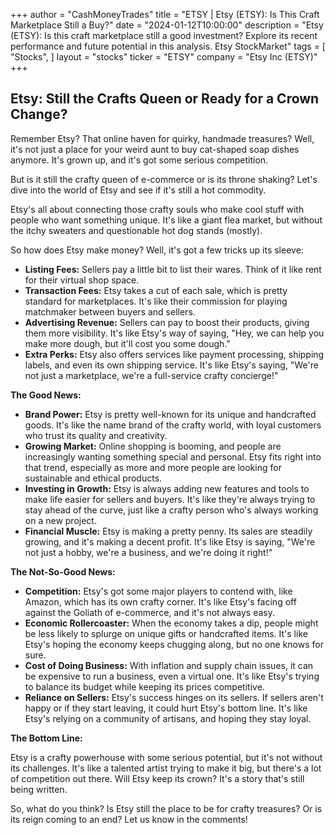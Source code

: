 +++
author = "CashMoneyTrades"
title = "ETSY |  Etsy (ETSY):  Is This Craft Marketplace Still a Buy?"
date = "2024-01-12T10:00:00"
description = "Etsy (ETSY): Is this craft marketplace still a good investment? Explore its recent performance and future potential in this analysis. Etsy StockMarket"
tags = [
"Stocks",
]
layout = "stocks"
ticker = "ETSY"
company = "Etsy Inc (ETSY)"
+++
        


## Etsy: Still the Crafts Queen or Ready for a Crown Change?

Remember Etsy? That online haven for quirky, handmade treasures? Well, it's not just a place for your weird aunt to buy cat-shaped soap dishes anymore. It's grown up, and it's got some serious competition. 

But is it still the crafty queen of e-commerce or is its throne shaking? Let's dive into the world of Etsy and see if it's still a hot commodity.

Etsy's all about connecting those crafty souls who make cool stuff with people who want something unique. It's like a giant flea market, but without the itchy sweaters and questionable hot dog stands (mostly).  

So how does Etsy make money? Well, it's got a few tricks up its sleeve:

* **Listing Fees:**  Sellers pay a little bit to list their wares.  Think of it like rent for their virtual shop space.
* **Transaction Fees:** Etsy takes a cut of each sale, which is pretty standard for marketplaces.  It's like their commission for playing matchmaker between buyers and sellers.
* **Advertising Revenue:**  Sellers can pay to boost their products, giving them more visibility.  It's like Etsy's way of saying, "Hey, we can help you make more dough, but it'll cost you some dough."
* **Extra Perks:**  Etsy also offers services like payment processing, shipping labels, and even its own shipping service.  It's like Etsy's saying, "We're not just a marketplace, we're a full-service crafty concierge!"

**The Good News:** 

* **Brand Power:**  Etsy is pretty well-known for its unique and handcrafted goods.  It's like the name brand of the crafty world, with loyal customers who trust its quality and creativity. 
* **Growing Market:**  Online shopping is booming, and people are increasingly wanting something special and personal.  Etsy fits right into that trend, especially as more and more people are looking for sustainable and ethical products.
* **Investing in Growth:** Etsy is always adding new features and tools to make life easier for sellers and buyers.  It's like they're always trying to stay ahead of the curve, just like a crafty person who's always working on a new project. 
* **Financial Muscle:**  Etsy is making a pretty penny.  Its sales are steadily growing, and it's making a decent profit.  It's like Etsy is saying, "We're not just a hobby, we're a business, and we're doing it right!"

**The Not-So-Good News:**

* **Competition:**  Etsy's got some major players to contend with, like Amazon, which has its own crafty corner.  It's like Etsy's facing off against the Goliath of e-commerce, and it's not always easy. 
* **Economic Rollercoaster:**  When the economy takes a dip, people might be less likely to splurge on unique gifts or handcrafted items.  It's like Etsy's hoping the economy keeps chugging along, but no one knows for sure.
* **Cost of Doing Business:**  With inflation and supply chain issues, it can be expensive to run a business, even a virtual one.  It's like Etsy's trying to balance its budget while keeping its prices competitive.
* **Reliance on Sellers:**  Etsy's success hinges on its sellers.  If sellers aren't happy or if they start leaving, it could hurt Etsy's bottom line.  It's like Etsy's relying on a community of artisans, and hoping they stay loyal.

**The Bottom Line:**

Etsy is a crafty powerhouse with some serious potential, but it's not without its challenges.  It's like a talented artist trying to make it big, but there's a lot of competition out there.  Will Etsy keep its crown? It's a story that's still being written.

So, what do you think? Is Etsy still the place to be for crafty treasures? Or is its reign coming to an end? Let us know in the comments! 

        